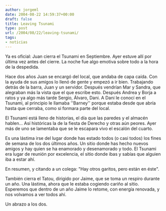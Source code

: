 ```yaml
---
author: jorgeml
date: 2004-08-22 14:59:37+00:00
draft: false
title: Leaving Tsunami
type: post
url: /2004/08/22/leaving-tsunami/
tags:
- noticias
---
```


Ya es oficial: Juan cierra el Tsunami en Septiembre. Ayer estuve allí por última vez antes del cierre. La noche fue algo emotiva sobre todo a la hora de la despedida.

Hace dos años Juan se encargó del local, que andaba de capa caída. Con la ayuda de sus amigos lo llenó de gente y empezó a ir bien. Trabajando detrás de la barra, Juan y un servidor. Después vendrían Mar y Sandra, que alegraban más la vista que el que escribe esto. Después Andrea y Borja a ratos y ya algo más tarde Sergio, Álvaro, Dani. A Dani le conocí en el Tsunami, al principio le llamaba ''Barney'' porque estaba desde que abría hasta que cerraba, como si formara parte del local.

El Tsunami está lleno de historias, el día que las paredes y el almacén hablen... Así históricas la de la fiesta de Derecho y otras aún peores. Ayer más de uno se lamentaba que se le escapara vivo el escalón del cuarto.

Es una lástima irse del lugar donde has estado todos (o casi todos) los fines de semana de los dos últimos años. Un sitio donde has hecho nuevos amigos y hay quien se ha enamorado y desenamorado y todo. El Tsunami era lugar de reunión por excelencia, el sitio donde ibas y sabías que alguien iba a estar ahí.

En resumen, y citando a un colega: "Hay otros garitos, pero están en éste".

También cierra el Tatou, dirigido por Jaime, que se toma un respiro durante un año. Una lástima, ahora que le estaba cogiendo cariño al sitio. Esperemos que dentro de un año Jaime lo retome, con energía renovada, y nos volvamos a ver todos ahí.

Un abrazo a los dos.
